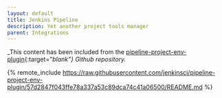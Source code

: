 ```yaml
---
layout: default
title: Jenkins Pipeline
description: Yet another project tools manager
parent: Integrations
---
```


_This content has been included from the [pipeline-project-env-plugin](https://github.com/jenkinsci/pipeline-project-env-plugin){:target="_blank"} Github repository._

{% remote_include https://raw.githubusercontent.com/jenkinsci/pipeline-project-env-plugin/57d2847f043ffe78a337a53c89dca74c41a06500/README.md %}